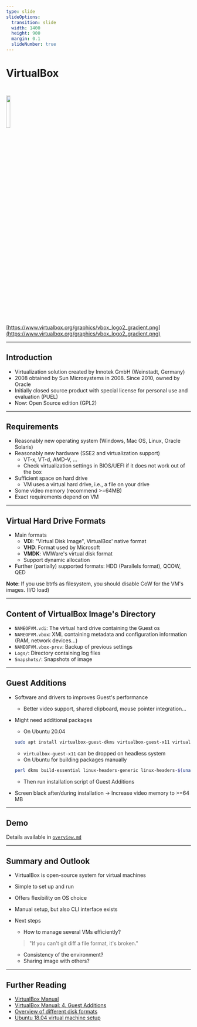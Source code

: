 ```yaml
---
type: slide
slideOptions:
  transition: slide
  width: 1400
  height: 900
  margin: 0.1
  slideNumber: true
---
```


<style>
  .reveal strong {
    font-weight: bold;
    color: orange;
  }
  .reveal p {
    text-align: left;
  }
  .reveal section h1 {
    color: orange;
  }
  .reveal section h2 {
    color: orange;
  }
</style>

# VirtualBox

<img src="https://www.virtualbox.org/graphics/vbox_logo2_gradient.png" width=15%; style="margin-left:auto; margin-right:auto; padding-top: 25px; padding-bottom: 25px">

[https://www.virtualbox.org/graphics/vbox_logo2_gradient.png](https://www.virtualbox.org/graphics/vbox_logo2_gradient.png)

---

## Introduction

- Virtualization solution created by Innotek GmbH (Weinstadt, Germany)
- 2008 obtained by Sun Microsystems in 2008. Since 2010, owned by Oracle
- Initially closed source product with special license for personal use and evaluation (PUEL)
- Now: Open Source edition (GPL2)

---

## Requirements

- Reasonably new operating system (Windows, Mac OS, Linux, Oracle Solaris)
- Reasonably new hardware (SSE2 and virtualization support)
    - VT-x, VT-d, AMD-V, ...
    - Check virtualization settings in BIOS/UEFI if it does not work out of the box
- Sufficient space on hard drive
    - VM uses a virtual hard drive, i.e., a file on your drive
- Some video memory (recommend >=64MB)
- Exact requirements depend on VM

---

## Virtual Hard Drive Formats

- Main formats
    - **VDI**: "Virtual Disk Image", VirtualBox' native format
    - **VHD**: Format used by Microsoft
    - **VMDK**: VMWare's virtual disk format
    - Support dynamic allocation
- Further (partially) supported formats: HDD (Parallels format), QCOW, QED

**Note**: If you use btrfs as filesystem, you should disable CoW for the VM's images. (I/O load)

---

## Content of VirtualBox Image's Directory

- `NAMEOFVM.vdi`: The virtual hard drive containing the Guest os
- `NAMEOFVM.vbox`: XML containing metadata and configuration information (RAM, network devices...)
- `NAMEOFVM.vbox-prev`: Backup of previous settings
- `Logs/`: Directory containing log files
- `Snapshots/`: Snapshots of image

---

## Guest Additions

- Software and drivers to improves Guest's performance
    - Better video support, shared clipboard, mouse pointer integration...
- Might need additional packages
    - On Ubuntu 20.04

    ```bash
    sudo apt install virtualbox-guest-dkms virtualbox-guest-x11 virtualbox-guest-utils
    ```

    - `virtualbox-guest-x11` can be dropped on headless system
    - On Ubuntu for building packages manually

    ```bash
    perl dkms build-essential linux-headers-generic linux-headers-$(uname -r)
    ```

    - Then run installation script of Guest Additions
- Screen black after/during installation -> Increase video memory to >=64 MB


---

## Demo

Details available in [`overview.md`](https://github.com/Simulation-Software-Engineering/Lecture-Material/blob/main/virtualization-and-containers/overview.md)

---

## Summary and Outlook

- VirtualBox is open-source system for virtual machines
- Simple to set up and run
- Offers flexibility on OS choice
- Manual setup, but also CLI interface exists
- Next steps
    - How to manage several VMs efficiently?

    > "If you can't git diff a file format, it's broken."

    - Consistency of the environment?
    - Sharing image with others?


---

## Further Reading

- [VirtualBox Manual](https://www.virtualbox.org/manual/UserManual.html)
- [VirtualBox Manual: 4. Guest Additions](https://www.virtualbox.org/manual/ch04.html)
- [Overview of different disk formats](https://www.parallels.com/blogs/ras/vdi-vs-vhd-vs-vmdk/)
- [Ubuntu 18.04 virtual machine setup](https://codebots.com/docs/ubuntu-18-04-virtual-machine-setup)
